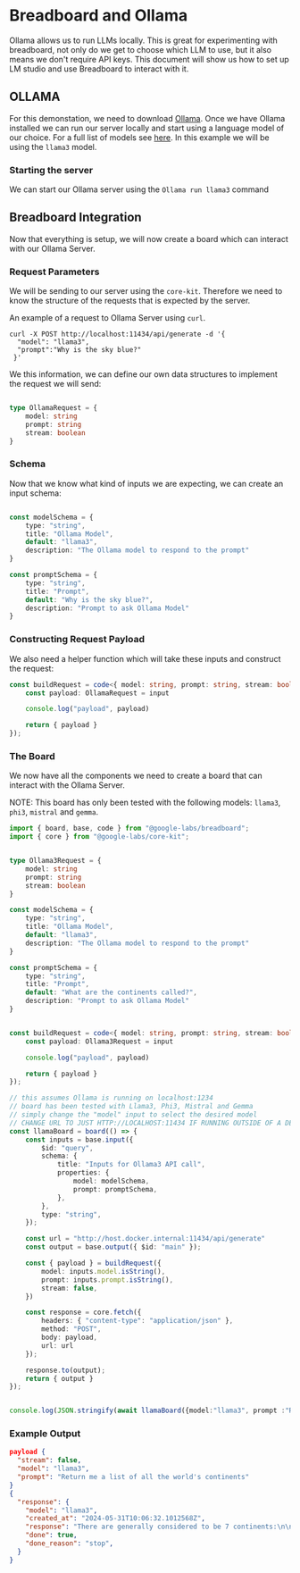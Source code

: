 # Breadboard and Ollama

Ollama allows us to run LLMs locally. This is great for experimenting with breadboard, not only do we get to choose which LLM to use, but it also means we don't require API keys. This document will show us how to set up LM studio and use Breadboard to interact with it.

## OLLAMA

For this demonstation, we need to download [Ollama](https://ollama.com/). Once we have Ollama installed we can run our server locally and start using a language model of our choice. For a full list of models see [here](https://ollama.com/library). In this example we will be using the `llama3` model.

### Starting the server

We can start our Ollama server using the `Ollama run llama3` command

## Breadboard Integration

Now that everything is setup, we will now create a board which can interact with our Ollama Server.

### Request Parameters

We will be sending to our server using the `core-kit`. Therefore we need to know the structure of the requests that is expected by the server.

An example of a request to Ollama Server using `curl`.

```
curl -X POST http://localhost:11434/api/generate -d '{
  "model": "llama3",
  "prompt":"Why is the sky blue?"
 }'
```

We this information, we can define our own data structures to implement the request we will send:

```Typescript

type OllamaRequest = {
    model: string 
    prompt: string
    stream: boolean
}
```

### Schema 
Now that we know what kind of inputs we are expecting, we can create an input schema:

```Typescript

const modelSchema = {
    type: "string",
    title: "Ollama Model",
    default: "llama3",
    description: "The Ollama model to respond to the prompt"
}

const promptSchema = {
    type: "string",
    title: "Prompt",
    default: "Why is the sky blue?",
    description: "Prompt to ask Ollama Model"
}
```

### Constructing Request Payload

We also need a helper function which will take these inputs and construct the request:

```Typescript
const buildRequest = code<{ model: string, prompt: string, stream: boolean}>((input) => {
    const payload: OllamaRequest = input

    console.log("payload", payload)

    return { payload }
});

```

### The Board

We now have all the components we need to create a board that can interact with the Ollama Server.

NOTE: This board has only been tested with the following models: `llama3`, `phi3`, `mistral` and `gemma`.


```Typescript
import { board, base, code } from "@google-labs/breadboard";
import { core } from "@google-labs/core-kit";


type Ollama3Request = {
    model: string 
    prompt: string
    stream: boolean
}

const modelSchema = {
    type: "string",
    title: "Ollama Model",
    default: "llama3",
    description: "The Ollama model to respond to the prompt"
}

const promptSchema = {
    type: "string",
    title: "Prompt",
    default: "What are the continents called?",
    description: "Prompt to ask Ollama Model"
}


const buildRequest = code<{ model: string, prompt: string, stream: boolean}>((input) => {
    const payload: Ollama3Request = input

    console.log("payload", payload)

    return { payload }
});

// this assumes Ollama is running on localhost:1234
// board has been tested with Llama3, Phi3, Mistral and Gemma
// simply change the "model" input to select the desired model
// CHANGE URL TO JUST HTTP://LOCALHOST:11434 IF RUNNING OUTSIDE OF A DEV CONTAINER
const llamaBoard = board(() => {
    const inputs = base.input({
        $id: "query",
        schema: {
            title: "Inputs for Ollama3 API call",
            properties: {
                model: modelSchema,
                prompt: promptSchema,
            },
        },
        type: "string",
    });

    const url = "http://host.docker.internal:11434/api/generate"
    const output = base.output({ $id: "main" });

    const { payload } = buildRequest({
        model: inputs.model.isString(),
        prompt: inputs.prompt.isString(),
        stream: false,
    })

    const response = core.fetch({
        headers: { "content-type": "application/json" },
        method: "POST",
        body: payload,
        url: url
    });

    response.to(output);
    return { output }
});


console.log(JSON.stringify(await llamaBoard({model:"llama3", prompt :"Return me a list of all the world's continents", stream: false }), null, 2));
```


### Example Output
```JSON
payload {
  "stream": false,
  "model": "llama3",
  "prompt": "Return me a list of all the world's continents"
}
{
  "response": {
    "model": "llama3",
    "created_at": "2024-05-31T10:06:32.1012568Z",
    "response": "There are generally considered to be 7 continents:\n\n1. **Africa**\n2. **Antarctica** (note: sometimes considered a single continent with several regions, e.g., East Antarctica and West Antarctica)\n3. **Asia**\n4. **Australia/Oceania** (note: some sources consider Australia and Oceania as separate continents; others combine them into one)\n5. **Europe**\n6. **North America**\n7. **South America**\n\nSome definitions of a continent may group Europe and Asia together as a single continent, Eurasia, or combine North and South America as the Americas. Additionally, some sources consider the Arctic region to be a separate continent.\n\nHere's a brief description of each:\n\n1. Africa: Home to over 50 countries, including Egypt, Nigeria, and South Africa.\n2. Antarctica: An icy, frozen continent with no permanent residents (only scientists at research stations).\n3. Asia: The largest and most populous continent, featuring countries like China, India, Japan, and Indonesia.\n4. Australia/Oceania: A vast region of islands, including Australia, New Zealand, Papua New Guinea, and many Pacific Island nations.\n5. Europe: A diverse region with 50+ countries, such as the UK, Germany, France, Italy, Spain, and Greece.\n6. North America: Encompassing Canada, Mexico, the United States, and several Caribbean islands.\n7. South America: Comprising countries like Brazil, Argentina, Chile, Peru, and Colombia.\n\nKeep in mind that different sources may define continents slightly differently, but these 7 are generally accepted.",
    "done": true,
    "done_reason": "stop",
  }
}

```